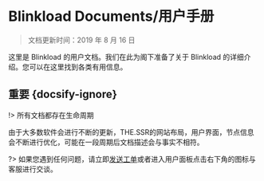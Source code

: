 # Blinkload Documents/用户手册
> 文档更新时间：2019 年 8 月 16 日

这里是 Blinkload 的用户文档。我们在此为阁下准备了关于 Blinkload 的详细介绍。您可以在这里找到各类有用信息。

## 重要 {docsify-ignore}
!> 所有文档都存在生命周期

由于大多数软件会进行不断的更新，THE.SSR的网站布局，用户界面，节点信息会不断进行优化，可能在一段周期后文档描述会与事实不相符。

?> 如果您遇到任何问题，请立即[发送工单](https://my.blinkload.cloud/user/ticket)或者进入用户面板点击右下角的图标与客服进行交谈。
